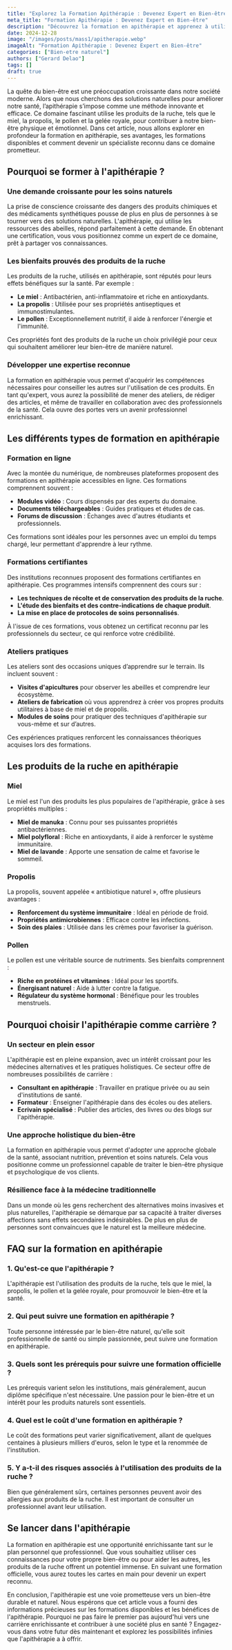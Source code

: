 ```yaml
---
title: "Explorez la Formation Apithérapie : Devenez Expert en Bien-être"
meta_title: "Formation Apithérapie : Devenez Expert en Bien-être"
description: "Découvrez la formation en apithérapie et apprenez à utiliser les produits de la ruche pour améliorer votre bien-être et celui des autres."
date: 2024-12-28
image: "/images/posts/mass1/apitherapie.webp"
imageAlt: "Formation Apithérapie : Devenez Expert en Bien-être"
categories: ["Bien-etre naturel"]
authors: ["Gerard Delao"]
tags: []
draft: true
---
```


La quête du bien-être est une préoccupation croissante dans notre société moderne. Alors que nous cherchons des solutions naturelles pour améliorer notre santé, l’apithérapie s’impose comme une méthode innovante et efficace. Ce domaine fascinant utilise les produits de la ruche, tels que le miel, la propolis, le pollen et la gelée royale, pour contribuer à notre bien-être physique et émotionnel. Dans cet article, nous allons explorer en profondeur la formation en apithérapie, ses avantages, les formations disponibles et comment devenir un spécialiste reconnu dans ce domaine prometteur.

## Pourquoi se former à l'apithérapie ?

### Une demande croissante pour les soins naturels
La prise de conscience croissante des dangers des produits chimiques et des médicaments synthétiques pousse de plus en plus de personnes à se tourner vers des solutions naturelles. L'apithérapie, qui utilise les ressources des abeilles, répond parfaitement à cette demande. En obtenant une certification, vous vous positionnez comme un expert de ce domaine, prêt à partager vos connaissances.

### Les bienfaits prouvés des produits de la ruche
Les produits de la ruche, utilisés en apithérapie, sont réputés pour leurs effets bénéfiques sur la santé. Par exemple :

- **Le miel** : Antibactérien, anti-inflammatoire et riche en antioxydants.
- **La propolis** : Utilisée pour ses propriétés antiseptiques et immunostimulantes.
- **Le pollen** : Exceptionnellement nutritif, il aide à renforcer l'énergie et l'immunité.
  
Ces propriétés font des produits de la ruche un choix privilégié pour ceux qui souhaitent améliorer leur bien-être de manière naturel.

### Développer une expertise reconnue
La formation en apithérapie vous permet d'acquérir les compétences nécessaires pour conseiller les autres sur l'utilisation de ces produits. En tant qu'expert, vous aurez la possibilité de mener des ateliers, de rédiger des articles, et même de travailler en collaboration avec des professionnels de la santé. Cela ouvre des portes vers un avenir professionnel enrichissant.

## Les différents types de formation en apithérapie

### Formation en ligne
Avec la montée du numérique, de nombreuses plateformes proposent des formations en apithérapie accessibles en ligne. Ces formations comprennent souvent :

- **Modules vidéo** : Cours dispensés par des experts du domaine.
- **Documents téléchargeables** : Guides pratiques et études de cas.
- **Forums de discussion** : Échanges avec d'autres étudiants et professionnels.

Ces formations sont idéales pour les personnes avec un emploi du temps chargé, leur permettant d'apprendre à leur rythme.

### Formations certifiantes
Des institutions reconnues proposent des formations certifiantes en apithérapie. Ces programmes intensifs comprennent des cours sur :

- **Les techniques de récolte et de conservation des produits de la ruche**.
- **L'étude des bienfaits et des contre-indications de chaque produit**.
- **La mise en place de protocoles de soins personnalisés**.

À l'issue de ces formations, vous obtenez un certificat reconnu par les professionnels du secteur, ce qui renforce votre crédibilité.

### Ateliers pratiques
Les ateliers sont des occasions uniques d’apprendre sur le terrain. Ils incluent souvent :

- **Visites d'apicultures** pour observer les abeilles et comprendre leur écosystème.
- **Ateliers de fabrication** où vous apprendrez à créer vos propres produits utilitaires à base de miel et de propolis.
- **Modules de soins** pour pratiquer des techniques d'apithérapie sur vous-même et sur d’autres.

Ces expériences pratiques renforcent les connaissances théoriques acquises lors des formations.

## Les produits de la ruche en apithérapie

### Miel
Le miel est l'un des produits les plus populaires de l'apithérapie, grâce à ses propriétés multiples :

- **Miel de manuka** : Connu pour ses puissantes propriétés antibactériennes.
- **Miel polyfloral** : Riche en antioxydants, il aide à renforcer le système immunitaire.
- **Miel de lavande** : Apporte une sensation de calme et favorise le sommeil.

### Propolis
La propolis, souvent appelée « antibiotique naturel », offre plusieurs avantages :

- **Renforcement du système immunitaire** : Idéal en période de froid.
- **Propriétés antimicrobiennes** : Efficace contre les infections.
- **Soin des plaies** : Utilisée dans les crèmes pour favoriser la guérison.

### Pollen
Le pollen est une véritable source de nutriments. Ses bienfaits comprennent :

- **Riche en protéines et vitamines** : Idéal pour les sportifs.
- **Énergisant naturel** : Aide à lutter contre la fatigue.
- **Régulateur du système hormonal** : Bénéfique pour les troubles menstruels.

## Pourquoi choisir l'apithérapie comme carrière ?

### Un secteur en plein essor
L'apithérapie est en pleine expansion, avec un intérêt croissant pour les médecines alternatives et les pratiques holistiques. Ce secteur offre de nombreuses possibilités de carrière :

- **Consultant en apithérapie** : Travailler en pratique privée ou au sein d'institutions de santé.
- **Formateur** : Enseigner l'apithérapie dans des écoles ou des ateliers.
- **Ecrivain spécialisé** : Publier des articles, des livres ou des blogs sur l'apithérapie.

### Une approche holistique du bien-être
La formation en apithérapie vous permet d'adopter une approche globale de la santé, associant nutrition, prévention et soins naturels. Cela vous positionne comme un professionnel capable de traiter le bien-être physique et psychologique de vos clients.

### Résilience face à la médecine traditionnelle
Dans un monde où les gens recherchent des alternatives moins invasives et plus naturelles, l'apithérapie se démarque par sa capacité à traiter diverses affections sans effets secondaires indésirables. De plus en plus de personnes sont convaincues que le naturel est la meilleure médecine.

## FAQ sur la formation en apithérapie

### 1. Qu'est-ce que l'apithérapie ?
L'apithérapie est l'utilisation des produits de la ruche, tels que le miel, la propolis, le pollen et la gelée royale, pour promouvoir le bien-être et la santé.

### 2. Qui peut suivre une formation en apithérapie ?
Toute personne intéressée par le bien-être naturel, qu'elle soit professionnelle de santé ou simple passionnée, peut suivre une formation en apithérapie.

### 3. Quels sont les prérequis pour suivre une formation officielle ?
Les prérequis varient selon les institutions, mais généralement, aucun diplôme spécifique n'est nécessaire. Une passion pour le bien-être et un intérêt pour les produits naturels sont essentiels.

### 4. Quel est le coût d'une formation en apithérapie ?
Le coût des formations peut varier significativement, allant de quelques centaines à plusieurs milliers d'euros, selon le type et la renommée de l'institution.

### 5. Y a-t-il des risques associés à l'utilisation des produits de la ruche ?
Bien que généralement sûrs, certaines personnes peuvent avoir des allergies aux produits de la ruche. Il est important de consulter un professionnel avant leur utilisation.

## Se lancer dans l'apithérapie

La formation en apithérapie est une opportunité enrichissante tant sur le plan personnel que professionnel. Que vous souhaitiez utiliser ces connaissances pour votre propre bien-être ou pour aider les autres, les produits de la ruche offrent un potentiel immense. En suivant une formation officielle, vous aurez toutes les cartes en main pour devenir un expert reconnu.

En conclusion, l'apithérapie est une voie prometteuse vers un bien-être durable et naturel. Nous espérons que cet article vous a fourni des informations précieuses sur les formations disponibles et les bénéfices de l'apithérapie. Pourquoi ne pas faire le premier pas aujourd'hui vers une carrière enrichissante et contribuer à une société plus en santé ? Engagez-vous dans votre futur dès maintenant et explorez les possibilités infinies que l'apithérapie a à offrir.

